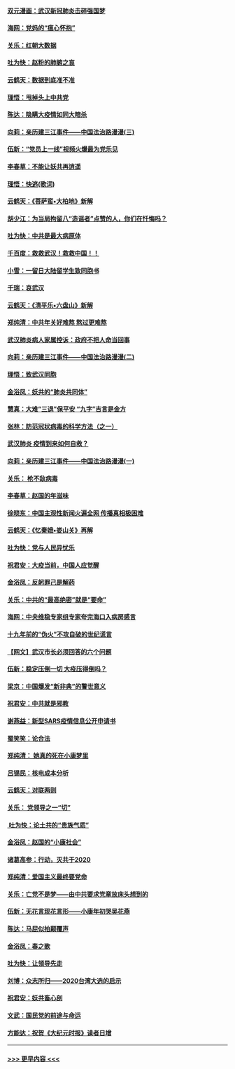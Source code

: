 #### [双元漫画：武汉新冠肺炎击碎强国梦](../pages/nsc993/n11843320.md?t=02051031) 
#### [海网：党妈的“瘟心怀抱”](../pages/nsc993/n11840740.md?t=02051031) 
#### [关乐：红朝大数据](../pages/nsc993/n11840675.md?t=02051031) 
#### [吐为快：赵粉的肺腑之哀](../pages/nsc993/n11840618.md?t=02051031) 
#### [云鹤天：数据到底准不准](../pages/nsc993/n11840325.md?t=02051031) 
#### [理悟：甩掉头上中共党](../pages/nsc993/n11838826.md?t=02051031) 
#### [陈达：隐瞒大疫情如同大暗杀](../pages/nsc993/n11838771.md?t=02051031) 
#### [向莉：亲历建三江事件——中国法治路漫漫(三)](../pages/nsc993/n11831825.md?t=02051031) 
#### [伍新：“党员上一线”视频火爆最为党乐见](../pages/nsc993/n11838200.md?t=02051031) 
#### [李春草：不能让妖共再逍遥](../pages/nsc993/n11838102.md?t=02051031) 
#### [理悟：快逃(歌词)](../pages/nsc993/n11838083.md?t=02051031) 
#### [云鹤天：《菩萨蛮▪大柏地》新解](../pages/nsc993/n11838059.md?t=02051031) 
#### [胡少江：为当局拘留八“造谣者”点赞的人，你们在忏悔吗？](../pages/nsc993/n11836801.md?t=02051031) 
#### [吐为快：中共是最大病原体](../pages/nsc993/n11836748.md?t=02051031) 
#### [千百度：救救武汉！救救中国！！](../pages/nsc993/n11836145.md?t=02051031) 
#### [小雪：一留日大陆留学生致同胞书](../pages/nsc993/n11834624.md?t=02051031) 
#### [千瑞：哀武汉](../pages/nsc993/n11833647.md?t=02051031) 
#### [云鹤天：《清平乐▪六盘山》新解](../pages/nsc993/n11833611.md?t=02051031) 
#### [郑纯清：中共年关好难熬 熬过更难熬](../pages/nsc993/n11833489.md?t=02051031) 
#### [武汉肺炎病人家属控诉：政府不把人命当回事](../pages/nsc993/n11833205.md?t=02051031) 
#### [向莉：亲历建三江事件——中国法治路漫漫(二)](../pages/nsc993/n11829102.md?t=02051031) 
#### [理悟：致武汉同胞](../pages/nsc993/n11831522.md?t=02051031) 
#### [金浴凤：妖共的“肺炎共同体”](../pages/nsc993/n11829448.md?t=02051031) 
#### [慧真：大难“三退”保平安 “九字”吉言是金方](../pages/nsc993/n11829501.md?t=02051031) 
#### [张林：防范冠状病毒的科学方法（之一）](../pages/nsc993/n11828618.md?t=02051031) 
#### [武汉肺炎 疫情到来如何自救？](../pages/nsc993/n11827632.md?t=02051031) 
#### [向莉：亲历建三江事件——中国法治路漫漫(一)](../pages/nsc993/n11827190.md?t=02051031) 
#### [关乐： 枪不敌病毒](../pages/nsc993/n11826746.md?t=02051031) 
#### [李春草：赵国的年滋味](../pages/nsc993/n11826321.md?t=02051031) 
#### [徐晓东：中国主观性新闻火遍全网 传播真相极困难](../pages/nsc993/n11826508.md?t=02051031) 
#### [云鹤天：《忆秦娥▪娄山关》再解](../pages/nsc993/n11824682.md?t=02051031) 
#### [吐为快：党与人民异忧乐](../pages/nsc993/n11824660.md?t=02051031) 
#### [祝君安：大疫当前，中国人应觉醒](../pages/nsc993/n11821946.md?t=02051031) 
#### [金浴凤：反躬罪己是解药](../pages/nsc993/n11820280.md?t=02051031) 
#### [关乐：中共的“最高绝密”就是“要命”](../pages/nsc993/n11816946.md?t=02051031) 
#### [海网：中央维稳专家组专家夸完海口入病房感言](../pages/nsc993/n11815138.md?t=02051031) 
#### [十九年前的“伪火”不攻自破的世纪谎言](../pages/nsc993/n11813238.md?t=02051031) 
#### [【网文】武汉市长必须回答的六个问题](../pages/nsc993/n11813848.md?t=02051031) 
#### [伍新：稳定压倒一切 大疫压得倒吗？](../pages/nsc993/n11812634.md?t=02051031) 
#### [梁京：中国爆发“新非典”的警世意义](../pages/nsc993/n11812554.md?t=02051031) 
#### [祝君安：中共就是邪教](../pages/nsc993/n11812431.md?t=02051031) 
#### [谢燕益：新型SARS疫情信息公开申请书](../pages/nsc993/n11808840.md?t=02051031) 
#### [蜀笑笑：论合法](../pages/nsc993/n11808064.md?t=02051031) 
#### [郑纯清： 她真的死在小康梦里](../pages/nsc993/n11806623.md?t=02051031) 
#### [吕锡民：核电成本分析](../pages/nsc993/n11806284.md?t=02051031) 
#### [云鹤天：对联两则](../pages/nsc993/n11805957.md?t=02051031) 
#### [关乐： 党领导之一“切”](../pages/nsc993/n11804505.md?t=02051031) 
#### [ 吐为快：论土共的“贵族气质”](../pages/nsc993/n11804490.md?t=02051031) 
#### [金浴凤：赵国的“小康社会”](../pages/nsc993/n11804452.md?t=02051031) 
#### [诸葛高参：行动，灭共于2020](../pages/nsc993/n11804120.md?t=02051031) 
#### [郑纯清：爱国主义最终要党命](../pages/nsc993/n11802197.md?t=02051031) 
#### [关乐：亡党不是梦——由中共要求党章放床头想到的](../pages/nsc993/n11802156.md?t=02051031) 
#### [伍新：无花言现花言形——小康年初哭吴花燕](../pages/nsc993/n11800044.md?t=02051031) 
#### [陈达：马屁似拍颠覆声](../pages/nsc993/n11800010.md?t=02051031) 
#### [金浴凤：春之歌](../pages/nsc993/n11797687.md?t=02051031) 
#### [吐为快：让领导先走](../pages/nsc993/n11797512.md?t=02051031) 
#### [刘博：众志所归——2020台湾大选的启示](../pages/nsc993/n11796878.md?t=02051031) 
#### [祝君安：妖共畜心剖](../pages/nsc993/n11794273.md?t=02051031) 
#### [文武：国民党的前途与命运](../pages/nsc993/n11794198.md?t=02051031) 
#### [方能达：祝贺《大纪元时报》读者日增](../pages/nsc993/n11793807.md?t=02051031) 

----
#### [ >>> 更早内容 <<< ](../indexes/nsc993-earlier.md)
